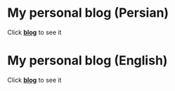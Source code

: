 # My personal blog (Persian)

Click [**blog**](https://blog.mhkarami97.ir) to see it

# My personal blog (English)

Click [**blog**](https://mhkarami97.ir/blog-en) to see it
